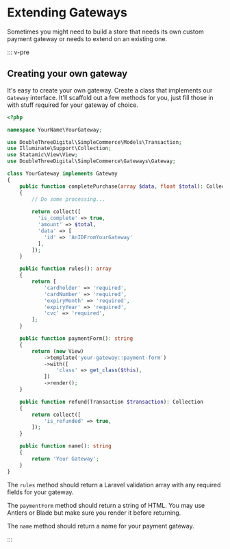 # Extending Gateways

Sometimes you might need to build a store that needs its own custom payment gateway or needs to extend on an existing one.

::: v-pre

## Creating your own gateway

It's easy to create your own gateway. Create a class that implements our `Gateway` interface. It'll scaffold out a few methods for you, just fill those in with stuff required for your gateway of choice.

```php
<?php

namespace YourName\YourGateway;

use DoubleThreeDigital\SimpleCommerce\Models\Transaction;
use Illuminate\Support\Collection;
use Statamic\View\View;
use DoubleThreeDigital\SimpleCommerce\Gateways\Gateway;

class YourGateway implements Gateway
{
    public function completePurchase(array $data, float $total): Collection
    {
      	// Do some processing...
      
        return collect([
          'is_complete' => true,
          'amount' => $total,
          'data' => [
            'id' => 'AnIDFromYourGateway'
          ],
        ]);
    }

    public function rules(): array
    {
        return [
            'cardholder' => 'required',
            'cardNumber' => 'required',
            'expiryMonth' => 'required',
            'expiryYear' => 'required',
            'cvc' => 'required',
        ];
    }

    public function paymentForm(): string
    {
        return (new View)
            ->template('your-gateway::payment-form')
            ->with([
                'class' => get_class($this),
            ])
          	->render();
    }

    public function refund(Transaction $transaction): Collection
    {
        return collect([
            'is_refunded' => true,
        ]);
    }

    public function name(): string
    {
        return 'Your Gateway';
    }
}
```

The `rules` method should return a Laravel validation array with any required fields for your gateway.

The `paymentForm` method should return a string of HTML. You may use Antlers or Blade but make sure you render it before returning.

The `name` method should return a name for your payment gateway.

:::